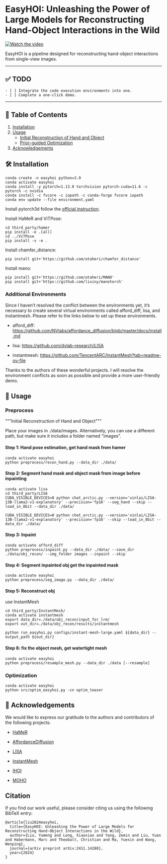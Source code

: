 # EasyHOI: Unleashing the Power of Large Models for Reconstructing Hand-Object Interactions in the Wild
[![Watch the video](https://img.youtube.com/vi/ruTAuu_ltaE/0.jpg)](https://youtu.be/ruTAuu_ltaE?si=w5TLeiNx9or_sgoj)


EasyHOI is a pipeline designed for reconstructing hand-object interactions from single-view images.

---
## ✅ TODO
    - [ ] Integrate the code execution environments into one.
    - [ ] Complete a one-click demo.
---

## 📑 Table of Contents
1. [Installation](#installation)
2. [Usage](#usage)
    - [Initial Reconstruction of Hand and Object](#preprocess)
    - [Prior-guided Optimization](#optimization)
3. [Acknowledgements](#acknowledgements)

## 🛠️ Installation

```
conda create -n easyhoi python=3.9
conda activate easyhoi
conda install -y pytorch=1.13.0 torchvision pytorch-cuda=11.6 -c pytorch -c nvidia
conda install -c fvcore -c iopath -c conda-forge fvcore iopath
conda env update --file environment.yaml
```
Install pytorch3d follow the [official instruction](https://github.com/facebookresearch/pytorch3d/blob/main/INSTALL.md).


Install HaMeR and ViTPose:
```
cd third_party/hamer
pip install -e .[all]
cd ../ViTPose
pip install -v -e .
```

Install chamfer_distance:
```
pip install git+'https://github.com/otaheri/chamfer_distance'
```

Install mano:
```
pip install git+'https://github.com/otaheri/MANO'
pip install git+'https://github.com/lixiny/manotorch'
```

### Additional Environments
Since I haven’t resolved the conflict between the environments yet, it’s necessary to create several virtual environments called afford_diff, lisa, and instantmesh. Please refer to the links below to set up these environments.

- afford_diff: https://github.com/NVlabs/affordance_diffusion/blob/master/docs/install.md

- lisa: https://github.com/dvlab-research/LISA
- instantmesh: https://github.com/TencentARC/InstantMesh?tab=readme-ov-file

Thanks to the authors of these wonderful projects. I will resolve the environment conflicts as soon as possible and provide a more user-friendly demo.


## 🚀  Usage

### Preprocess

"""Initial Reconstruction of Hand and Object"""

Place your images in ./data/images. Alternatively, you can use a different path, but make sure it includes a folder named "images".

#### Step 1: Hand pose estimation, get hand mask from hamer
```
conda activate easyhoi
python preprocess/recon_hand.py --data_dir ./data/

```

#### Step 2: Segment hand mask and object mask from image before inpainting
```
conda activate lisa
cd third_party/LISA
CUDA_VISIBLE_DEVICES=0 python chat_arctic.py --version='xinlai/LISA-13B-llama2-v1-explanatory' --precision='fp16' --seg_hand --skip --load_in_8bit --data_dir ./data/

CUDA_VISIBLE_DEVICES=0 python chat_arctic.py --version='xinlai/LISA-13B-llama2-v1-explanatory' --precision='fp16' --skip --load_in_8bit --data_dir ./data/
```

#### Step 3: Inpaint
```
conda activate afford_diff
python preprocess/inpaint.py --data_dir ./data/ --save_dir ./data/obj_recon/ --img_folder images --inpaint --skip
```


#### Step 4: Segment inpainted obj get the inpainted mask 

```
conda activate easyhoi
python preprocess/seg_image.py --data_dir ./data/
```

#### Step 5: Reconstruct obj
use InstantMesh
```
cd third_party/InstantMesh/
conda activate instantmesh
export data_dir=./data/obj_recon/input_for_lrm/
export out_dir=./data/obj_recon/results/instantmesh

python run_easyhoi.py configs/instant-mesh-large.yaml ${data_dir} --output_path ${out_dir}
```

#### Step 6: fix the object mesh, get watertight mesh
```
conda activate easyhoi
python preprocess/resample_mesh.py --data_dir ./data [--resample]
```

### Optimization
```
conda activate easyhoi
python src/optim_easyhoi.py -cn optim_teaser

```

## 🙏 Acknowledgements

We would like to express our gratitude to the authors and contributors of the following projects:
- [HaMeR](https://github.com/geopavlakos/hamer/tree/main)
- [AffordanceDiffusion](https://github.com/NVlabs/affordance_diffusion/blob/master/docs/install.md)

- [LISA](https://github.com/dvlab-research/LISA)
- [InstantMesh](https://github.com/TencentARC/InstantMesh?tab=readme-ov-file)
- [IHOI](https://github.com/JudyYe/ihoi)
- [MOHO](https://github.com/ZhangCYG/MOHO)

## Citation
If you find our work useful, please consider citing us using the following BibTeX entry:
```
@article{liu2024easyhoi,
  title={EasyHOI: Unleashing the Power of Large Models for Reconstructing Hand-Object Interactions in the Wild},
  author={Liu, Yumeng and Long, Xiaoxiao and Yang, Zemin and Liu, Yuan and Habermann, Marc and Theobalt, Christian and Ma, Yuexin and Wang, Wenping},
  journal={arXiv preprint arXiv:2411.14280},
  year={2024}
}
```